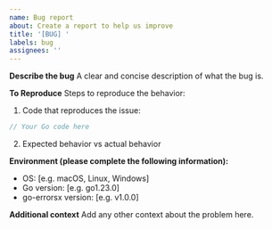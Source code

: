 ```yaml
---
name: Bug report
about: Create a report to help us improve
title: '[BUG] '
labels: bug
assignees: ''
---
```


**Describe the bug**
A clear and concise description of what the bug is.

**To Reproduce**
Steps to reproduce the behavior:
1. Code that reproduces the issue:
```go
// Your Go code here
```

2. Expected behavior vs actual behavior

**Environment (please complete the following information):**
- OS: [e.g. macOS, Linux, Windows]
- Go version: [e.g. go1.23.0]
- go-errorsx version: [e.g. v1.0.0]

**Additional context**
Add any other context about the problem here.